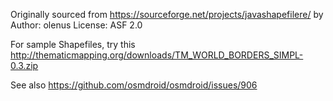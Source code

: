 Originally sourced from https://sourceforge.net/projects/javashapefilere/ by Author: olenus
License: ASF 2.0

For sample Shapefiles, try this
http://thematicmapping.org/downloads/TM_WORLD_BORDERS_SIMPL-0.3.zip

See also https://github.com/osmdroid/osmdroid/issues/906


